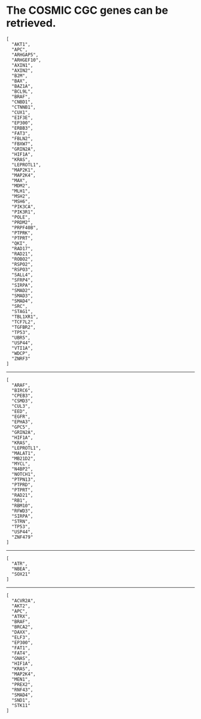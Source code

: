 # The COSMIC CGC genes can be retrieved.

    [
      "AKT1",
      "APC",
      "ARHGAP5",
      "ARHGEF10",
      "AXIN1",
      "AXIN2",
      "B2M",
      "BAX",
      "BAZ1A",
      "BCL9L",
      "BRAF",
      "CNBD1",
      "CTNNB1",
      "CUX1",
      "EIF3E",
      "EP300",
      "ERBB3",
      "FAT3",
      "FBLN2",
      "FBXW7",
      "GRIN2A",
      "HIF1A",
      "KRAS",
      "LEPROTL1",
      "MAP2K1",
      "MAP2K4",
      "MAX",
      "MDM2",
      "MLH1",
      "MSH2",
      "MSH6",
      "PIK3CA",
      "PIK3R1",
      "POLE",
      "PRDM2",
      "PRPF40B",
      "PTPRK",
      "PTPRT",
      "QKI",
      "RAD17",
      "RAD21",
      "ROBO2",
      "RSPO2",
      "RSPO3",
      "SALL4",
      "SFRP4",
      "SIRPA",
      "SMAD2",
      "SMAD3",
      "SMAD4",
      "SRC",
      "STAG1",
      "TBL1XR1",
      "TCF7L2",
      "TGFBR2",
      "TP53",
      "UBR5",
      "USP44",
      "VTI1A",
      "WDCP",
      "ZNRF3"
    ]

---

    [
      "ARAF",
      "BIRC6",
      "CPEB3",
      "CSMD3",
      "CUL3",
      "EED",
      "EGFR",
      "EPHA3",
      "GPC5",
      "GRIN2A",
      "HIF1A",
      "KRAS",
      "LEPROTL1",
      "MALAT1",
      "MB21D2",
      "MYCL",
      "N4BP2",
      "NOTCH1",
      "PTPN13",
      "PTPRD",
      "PTPRT",
      "RAD21",
      "RB1",
      "RBM10",
      "RFWD3",
      "SIRPA",
      "STRN",
      "TP53",
      "USP44",
      "ZNF479"
    ]

---

    [
      "ATR",
      "NBEA",
      "SOX21"
    ]

---

    [
      "ACVR2A",
      "AKT2",
      "APC",
      "ATRX",
      "BRAF",
      "BRCA2",
      "DAXX",
      "ELF3",
      "EP300",
      "FAT1",
      "FAT4",
      "GNAS",
      "HIF1A",
      "KRAS",
      "MAP2K4",
      "MEN1",
      "PREX2",
      "RNF43",
      "SMAD4",
      "SND1",
      "STK11"
    ]


